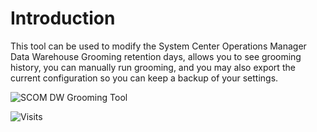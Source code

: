 # Introduction
This tool can be used to modify the System Center Operations Manager Data Warehouse Grooming retention days, allows you to see grooming history, you can manually run grooming, and you may also export the current configuration so you can keep a backup of your settings.

![SCOM DW Grooming Tool](https://user-images.githubusercontent.com/63755224/159340101-72541dfa-03d8-4674-88e3-4096371f7fdb.png)

![Visits](https://counter.blakedrumm.com/count/tag.svg?url=https://github.com/blakedrumm/SCOM-Scripts-and-SQL/tree/master/Powershell/SCOM-DW-Grooming)

